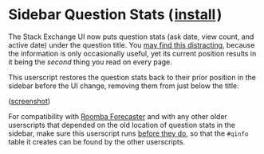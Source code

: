 # Sidebar Question Stats (&#8202;[install](https://github.com/CertainPerformance/Stack-Exchange-Userscripts/raw/master/Sidebar-Question-Stats/Sidebar-Question-Stats.user.js)&#8202;)

The Stack Exchange UI now puts question stats (ask date, view count, and active date) under the question title. You [may find this distracting](https://meta.stackexchange.com/questions/331349/why-are-the-sidebar-stats-for-a-question-now-under-the-title), because the information is only occasionally useful, yet its current position results in it being the *second* thing you read on every page.

This userscript restores the question stats back to their prior position in the sidebar before the UI change, removing them from just below the title:

([screenshot](https://raw.githubusercontent.com/CertainPerformance/Stack-Exchange-Userscripts/master/Sidebar-Question-Stats/userscript-screenshot.png))

For compatibility with [Roomba Forecaster](https://github.com/makyen/StackExchange-userscripts/tree/master/Roomba-Forecaster) and with any other older userscripts that depended on the old location of question stats in the sidebar, make sure this userscript runs [before they do](https://www.mturkcrowd.com/threads/how-to-change-execution-order-of-userscripts-and-customize-excluded-pages.152/), so that the `#qinfo` table it creates can be found by the other userscripts.
